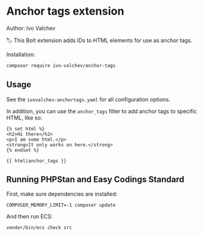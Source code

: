 # Anchor tags extension

Author: Ivo Valchev

🏷 This Bolt extension adds IDs to HTML elements for use as anchor tags.

Installation:

```bash
composer require ivo-valchev/anchor-tags
```

## Usage

See the `ivovalchev-anchortags.yaml` for all configuration options.

In addition, you can use the `anchor_tags` filter to add anchor tags
to specific HTML, like so:

```twig
{% set html %}
<h2>Hi there</h2>
<p>I am some html.</p>
<strong>It only works on here.</strong>
{% endset %}

{{ html|anchor_tags }}
```


## Running PHPStan and Easy Codings Standard

First, make sure dependencies are installed:

```
COMPOSER_MEMORY_LIMIT=-1 composer update
```

And then run ECS:

```
vendor/bin/ecs check src
```
